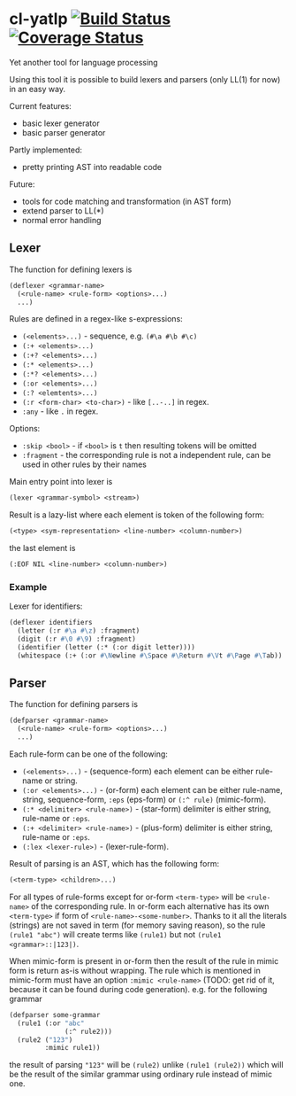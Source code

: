 # cl-yatlp [![Build Status](https://travis-ci.org/rsauex/cl-yatlp.svg?branch=master)](https://travis-ci.org/rsauex/cl-yatlp) [![Coverage Status](https://coveralls.io/repos/github/rsauex/cl-yatlp/badge.svg?branch=parser)](https://coveralls.io/github/rsauex/cl-yatlp?branch=parser)
Yet another tool for language processing

Using this tool it is possible to build lexers and parsers (only LL(1) for now) in
an easy way.

Current features:
- basic lexer generator
- basic parser generator

Partly implemented:
- pretty printing AST into readable code

Future:
- tools for code matching and transformation (in AST form)
- extend parser to LL(*)
- normal error handling

## Lexer
The function for defining lexers is
```lisp
(deflexer <grammar-name>
  (<rule-name> <rule-form> <options>...)
  ...)
```

Rules are defined in a regex-like s-expressions:
- ```(<elements>...)``` - sequence, e.g. ```(#\a #\b #\c)```
- ```(:+ <elements>...)```
- ```(:+? <elements>...)```
- ```(:* <elements>...)```
- ```(:*? <elements>...)```
- ```(:or <elements>...)```
- ```(:? <elemtents>...)```
- ```(:r <form-char> <to-char>)``` - like ```[..-..]``` in regex.
- ```:any``` - like ```.``` in regex.

Options:
- ```:skip <bool>``` - if ```<bool>``` is ```t``` then resulting tokens will be omitted
- ```:fragment``` - the corresponding rule is not a independent rule, can be used in other rules by their names

Main entry point into lexer is
```lisp
(lexer <grammar-symbol> <stream>)
```

Result is a lazy-list where each element is token of the following form:
```lisp
(<type> <sym-representation> <line-number> <column-number>)
```
the last element is
```lisp
(:EOF NIL <line-number> <column-number>)
```

### Example
Lexer for identifiers:
```lisp
(deflexer identifiers
  (letter (:r #\a #\z) :fragment)
  (digit (:r #\0 #\9) :fragment)
  (identifier (letter (:* (:or digit letter))))
  (whitespace (:+ (:or #\Newline #\Space #\Return #\Vt #\Page #\Tab)) :skip t))
```

## Parser
The function for defining parsers is
```lisp
(defparser <grammar-name>
  (<rule-name> <rule-form> <options>...)
  ...)
```

Each rule-form can be one of the following:
- ```(<elements>...)``` - (sequence-form) each element can be either rule-name or string.
- ```(:or <elements>...)``` - (or-form) each element can be either rule-name, string, sequence-form, ```:eps``` (eps-form) or ```(:^ rule)``` (mimic-form).
- ```(:* <delimiter> <rule-name>)``` - (star-form) delimiter is either string, rule-name or ```:eps```.
- ```(:+ <delimiter> <rule-name>)``` - (plus-form) delimiter is either string, rule-name or ```:eps```.
- ```(:lex <lexer-rule>)``` - (lexer-rule-form).

Result of parsing is an AST, which has the following form:
```lisp
(<term-type> <children>...)
```

For all types of rule-forms except for or-form ```<term-type>``` will be ```<rule-name>``` of the corresponding rule. In or-form
each alternative has its own ```<term-type>``` if form of ```<rule-name>-<some-number>```.
Thanks to it all the literals (strings) are not saved in term (for memory saving reason), 
so the rule ```(rule1 "abc")``` will create terms like ```(rule1)``` but not ```(rule1 <grammar>::|123|)```.

When mimic-form is present in or-form then the result of the rule in mimic form is return as-is without wrapping.
The rule which is mentioned in mimic-form must have an option ```:mimic <rule-name>``` (TODO: get rid of it, because it can be found during code generation). 
e.g. for the following grammar
```lisp
(defparser some-grammar
  (rule1 (:or "abc"
              (:^ rule2)))
  (rule2 ("123")
         :mimic rule1))
```
the result of parsing ```"123"``` will be ```(rule2)``` unlike ```(rule1 (rule2))``` which will be the result
of the similar grammar using ordinary rule instead of mimic one.
